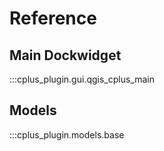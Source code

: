 # Reference

## Main Dockwidget

:::cplus_plugin.gui.qgis_cplus_main

## Models
:::cplus_plugin.models.base